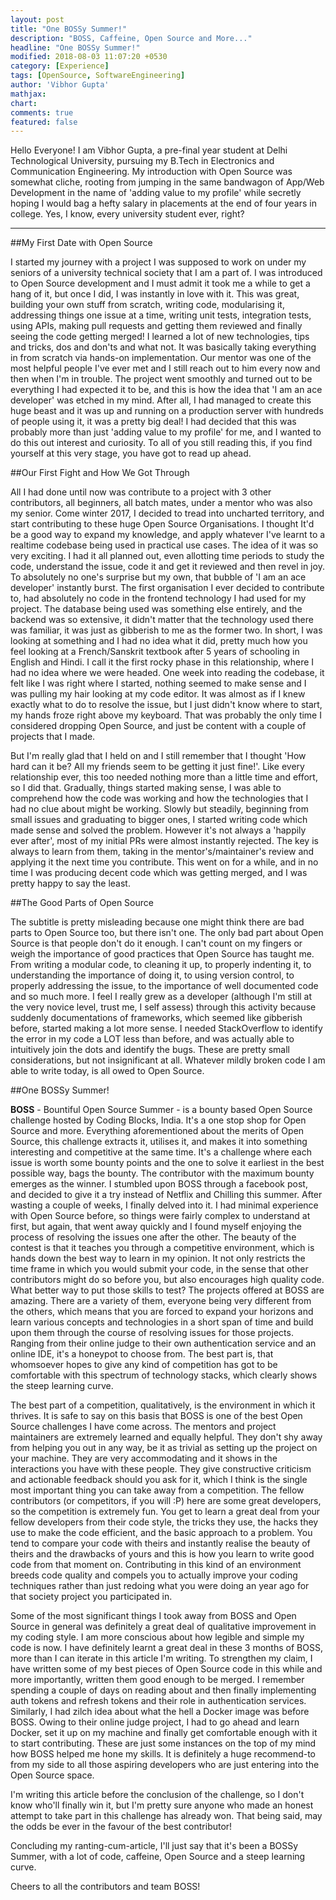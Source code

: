 ```yaml
---
layout: post
title: "One BOSSy Summer!"
description: "BOSS, Caffeine, Open Source and More..."
headline: "One BOSSy Summer!"
modified: 2018-08-03 11:07:20 +0530
category: [Experience]
tags: [OpenSource, SoftwareEngineering]
author: 'Vibhor Gupta'
mathjax:
chart:
comments: true
featured: false
---
```


Hello Everyone!
I am Vibhor Gupta, a pre-final year student at Delhi Technological University, pursuing my B.Tech in Electronics and Communication Engineering.
My introduction with Open Source was somewhat cliche, rooting from jumping in the same bandwagon of App/Web Development in the name of 'adding value to my profile' while secretly hoping I would bag a hefty salary in placements at the end of four years in college. Yes, I know, every university student ever, right?

--------------------------------------------------------------------------------

##My First Date with Open Source

I started my journey with a project I was supposed to work on under my seniors of a university technical society that I am a part of. I was introduced to Open Source development and I must admit it took me a while to get a hang of it, but once I did, I was instantly in love with it. This was great, building your own stuff from scratch, writing code, modularising it, addressing things one issue at a time, writing unit tests, integration tests, using APIs, making pull requests and getting them reviewed and finally seeing the code getting merged! I learned a lot of new technologies, tips and tricks, dos and don'ts and what not. It was basically taking everything in from scratch via hands-on implementation. Our mentor was one of the most helpful people I've ever met and I still reach out to him every now and then when I'm in trouble. The project went smoothly and turned out to be everything I had expected it to be, and this is how the idea that 'I am an ace developer' was etched in my mind. After all, I had managed to create this huge beast and it was up and running on a production server with hundreds of people using it, it was a pretty big deal! I had decided that this was probably more than just 'adding value to my profile' for me, and I wanted to do this out interest and curiosity. To all of you still reading this, if you find yourself at this very stage, you have got to read up ahead.

##Our First Fight and How We Got Through

All I had done until now was contribute to a project with 3 other contributors, all beginners, all batch mates, under a mentor who was also my senior. Come winter 2017, I decided to tread into uncharted territory, and start contributing to these huge Open Source Organisations. I thought It'd be a good way to expand my knowledge, and apply whatever I've learnt to a realtime codebase being used in practical use cases. The idea of it was so very exciting. I had it all planned out, even allotting time periods to study the code, understand the issue, code it and get it reviewed and then revel in joy. To absolutely no one's surprise but my own, that bubble of 'I am an ace developer' instantly burst. The first organisation I ever decided to contribute to, had absolutely no code in the frontend technology I had used for my project. The database being used was something else entirely, and the backend was so extensive, it didn't matter that the technology used there was familiar, it was just as gibberish to me as the former two. In short, I was looking at something and I had no idea what it did, pretty much how you feel looking at a French/Sanskrit textbook after 5 years of schooling in English and Hindi. I call it the first rocky phase in this relationship, where I had no idea where we were headed. One week into reading the codebase, it felt like I was right where I started, nothing seemed to make sense and I was pulling my hair looking at my code editor. It was almost as if I knew exactly what to do to resolve the issue, but I just didn't know where to start, my hands froze right above my keyboard. That was probably the only time I considered dropping Open Source, and just be content with a couple of projects that I made.

But I'm really glad that I held on and I still remember that I thought 'How hard can it be? All my friends seem to be getting it just fine!'. Like every relationship ever, this too needed nothing more than a little time and effort, so I did that. Gradually, things started making sense, I was able to comprehend how the code was working and how the technologies that I had no clue about might be working. Slowly but steadily, beginning from small issues and graduating to bigger ones, I started writing code which made sense and solved the problem. However it's not always a 'happily ever after', most of my initial PRs were almost instantly rejected. The key is always to learn from them, taking in the mentor's/maintainer's review and applying it the next time you contribute. This went on for a while, and in no time I was producing decent code which was getting merged, and I was pretty happy to say the least.

##The Good Parts of Open Source

The subtitle is pretty misleading because one might think there are bad parts to Open Source too, but there isn't one. The only bad part about Open Source is that people don't do it enough. I can't count on my fingers or weigh the importance of good practices that Open Source has taught me. From writing a modular code, to cleaning it up, to properly indenting it, to understanding the importance of doing it, to using version control, to properly addressing the issue, to the importance of well documented code and so much more.
I feel I really grew as a developer (although I'm still at the very novice level, trust me, I self assess) through this activity because suddenly documentations of frameworks, which seemed like gibberish before, started making a lot more sense. I needed StackOverflow to identify the error in my code a LOT less than before, and was actually able to intuitively join the dots and identify the bugs. These are pretty small considerations, but not insignificant at all. Whatever mildly broken code I am able to write today, is all owed to Open Source.

##One BOSSy Summer!

**BOSS** - Bountiful Open Source Summer - is a bounty based Open Source challenge hosted by Coding Blocks, India. It's a one stop shop for Open Source and more. Everything aforementioned about the merits of Open Source, this challenge extracts it, utilises it, and makes it into something interesting and competitive at the same time. It's a challenge where each issue is worth some bounty points and the one to solve it earliest in the best possible way, bags the bounty. The contributor with the maximum bounty emerges as the winner.
I stumbled upon BOSS through a facebook post, and decided to give it a try instead of Netflix and Chilling this summer. After wasting a couple of weeks, I finally delved into it. I had minimal experience with Open Source before, so things were fairly complex to understand at first, but again, that went away quickly and I found myself enjoying the process of resolving the issues one after the other. The beauty of the contest is that it teaches you through a competitive environment, which is hands down the best way to learn in my opinion. It not only restricts the time frame in which you would submit your code, in the sense that other contributors might do so before you, but also encourages high quality code. What better way to put those skills to test?
The projects offered at BOSS are amazing. There are a variety of them, everyone being very different from the others, which means that you are forced to expand your horizons and learn various concepts and technologies in a short span of time and build upon them through the course of resolving issues for those projects. Ranging from their online judge to their own authentication service and an online IDE, it's a honeypot to choose from. The best part is, that whomsoever hopes to give any kind of competition has got to be comfortable with this spectrum of technology stacks, which clearly shows the steep learning curve.

The best part of a competition, qualitatively, is the environment in which it thrives. It is safe to say on this basis that BOSS is one of the best Open Source challenges I have come across. The mentors and project maintainers are extremely learned and equally helpful. They don't shy away from helping you out in any way, be it as trivial as setting up the project on your machine. They are very accommodating and it shows in the interactions you have with these people. They give constructive criticism and actionable feedback should you ask for it, which I think is the single most important thing you can take away from a competition.
The fellow contributors (or competitors, if you will :P) here are some great developers, so the competition is extremely fun. You get to learn a great deal from your fellow developers from their code style, the tricks they use, the hacks they use to make the code efficient, and the basic approach to a problem. You tend to compare your code with theirs and instantly realise the beauty of theirs and the drawbacks of yours and this is how you learn to write good code from that moment on. Contributing in this kind of an environment breeds code quality and compels you to actually improve your coding techniques rather than just redoing what you were doing an year ago for that society project you participated in.

Some of the most significant things I took away from BOSS and Open Source in general was definitely a great deal of qualitative improvement in my coding style. I am more conscious about how legible and simple my code is now. I have definitely learnt a great deal in these 3 months of BOSS, more than I can iterate in this article I'm writing. To strengthen my claim, I have written some of my best pieces of Open Source code in this while and more importantly, written them good enough to be merged. I remember spending a couple of days on reading about and then finally implementing auth tokens and refresh tokens and their role in authentication services. Similarly, I had zilch idea about what the hell a Docker image was before BOSS. Owing to their online judge project, I had to go ahead and learn Docker, set it up on my machine and finally get comfortable enough with it to start contributing. These are just some instances on the top of my mind how BOSS helped me hone my skills. It is definitely a huge recommend-to from my side to all those aspiring developers who are just entering into the Open Source space.

I'm writing this article before the conclusion of the challenge, so I don't know who'll finally win it, but I'm pretty sure anyone who made an honest attempt to take part in this challenge has already won. That being said, may the odds be ever in the favour of the best contributor!

Concluding my ranting-cum-article, I'll just say that it's been a BOSSy Summer, with a lot of code, caffeine, Open Source and a steep learning curve.

Cheers to all the contributors and team BOSS!
